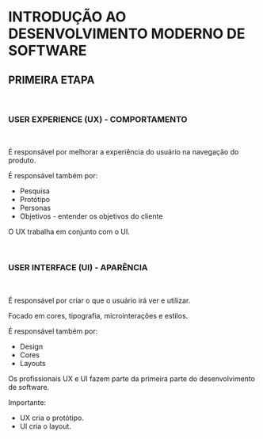 # INTRODUÇÃO AO DESENVOLVIMENTO MODERNO DE SOFTWARE 

## **PRIMEIRA ETAPA**

<br>

### **USER EXPERIENCE (UX) - COMPORTAMENTO**
<br>

É responsável por melhorar a experiência do usuário na navegação do produto.

É responsável também por:
- Pesquisa
- Protótipo
- Personas
- Objetivos - entender os objetivos do cliente

O UX trabalha em conjunto com o UI.

<br>

### **USER INTERFACE (UI) - APARÊNCIA**

<br>

É responsável por criar o que o usuário irá ver e utilizar.

Focado em cores, tipografia, microinterações e estilos.

É responsável também por:
- Design
- Cores
- Layouts

Os profissionais UX e UI fazem parte da primeira parte do desenvolvimento de software.

Importante:
- UX cria o protótipo.
- UI cria o layout.
